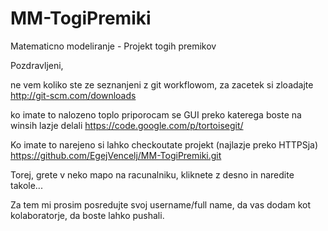# MM-TogiPremiki
Matematicno modeliranje - Projekt togih premikov

Pozdravljeni,

ne vem koliko ste ze seznanjeni z git workflowom, za zacetek si zloadajte
http://git-scm.com/downloads

ko imate to nalozeno toplo priporocam se GUI preko katerega boste na winsih
lazje delali
https://code.google.com/p/tortoisegit/

Ko imate to narejeno si lahko checkoutate projekt (najlazje preko HTTPSja)
https://github.com/EgejVencelj/MM-TogiPremiki.git

Torej, grete v neko mapo na racunalniku, kliknete z desno in naredite takole...

Za tem mi prosim posredujte svoj username/full name, da vas dodam kot kolaboratorje,
da boste lahko pushali.
